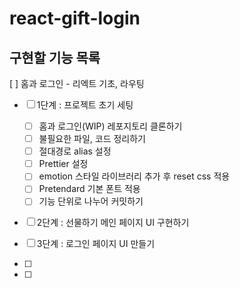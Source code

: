 # react-gift-login

## 구현할 기능 목록
[ ] 홈과 로그인 - 리엑트 기초, 라우팅
- [ ] 1단계 : 프로젝트 초기 세팅
  - [ ] 홈과 로그인(WIP) 레포지토리 클론하기
  - [ ] 불필요한 파일, 코드 정리하기
  - [ ] 절대경로 alias 설정
  - [ ] Prettier 설정
  - [ ] emotion 스타일 라이브러리 추가 후 reset css 적용
  - [ ] Pretendard 기본 폰트 적용
  - [ ] 기능 단위로 나누어 커밋하기

- [ ] 2단계 : 선물하기 메인 페이지 UI 구현하기
- [ ] 3단계 : 로그인 페이지 UI 만들기

- [ ] 
- [ ] 
